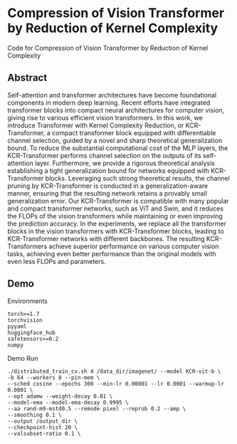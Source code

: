 # Compression of Vision Transformer by Reduction of Kernel Complexity

Code for Compression of Vision Transformer by Reduction of Kernel Complexity



## Abstract

Self-attention and transformer architectures have become foundational components in modern deep learning. Recent efforts have integrated transformer blocks into compact neural architectures for computer vision, giving rise to various efficient vision transformers. In this work, we introduce Transformer with Kernel Complexity Reduction, or KCR-Transformer, a compact transformer block equipped with differentiable channel selection, guided by a novel and sharp theoretical generalization bound. To reduce the substantial computational cost of the MLP layers, the KCR-Transformer performs channel selection on the outputs of its self-attention layer.
Furthermore, we provide a rigorous theoretical analysis establishing a tight generalization bound for networks equipped with KCR-Transformer blocks. Leveraging such strong theoretical results, the channel pruning by KCR-Transformer is conducted in a generalization-aware manner, ensuring that the resulting network retains a provably small generalization error. 
Our KCR-Transformer is compatible with many popular and compact transformer networks, such as ViT and Swin, and it reduces the FLOPs of the vision transformers while maintaining or even improving the prediction accuracy. In the experiments, we replace all the transformer blocks in the vision transformers with KCR-Transformer blocks, leading to KCR-Transformer networks with different backbones. The resulting KCR-Transformers achieve superior performance on various computer vision tasks, achieving even better performance than the original models with even less FLOPs and parameters.

## Demo

Environments

```
torch>=1.7
torchvision
pyyaml
huggingface_hub
safetensors>=0.2
numpy
```

Demo Run

``````
./distributed_train_cv.sh 4 /data_dir/imagenet/ --model KCR-vit-b \
-b 64 --workers 8 --pin-mem \
--sched cosine --epochs 300 --min-lr 0.00001 --lr 0.0001 --warmup-lr 0.0001 \
--opt adamw --weight-decay 0.01 \
--model-ema --model-ema-decay 0.9995 \
--aa rand-m9-mstd0.5 --remode pixel --reprob 0.2 --amp \
--smoothing 0.1 \
--output /output_dir \
--checkpoint-hist 20 \
--valsubset-ratio 0.1 \
``````

